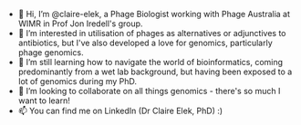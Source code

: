 - 👋 Hi, I’m @claire-elek, a Phage Biologist working with Phage Australia at WIMR in Prof Jon Iredell's group.
- 👀 I’m interested in utilisation of phages as alternatives or adjunctives to antibiotics, but I've also developed a love for genomics, particularly phage genomics.
- 🌱 I’m still learning how to navigate the world of bioinformatics, coming predominantly from a wet lab background, but having been exposed to a lot of genomics during my PhD.
- 💞️ I’m looking to collaborate on all things genomics - there's so much I want to learn!
- 📫 You can find me on LinkedIn (Dr Claire Elek, PhD) :)

<!---
claire-elek/claire-elek is a ✨ special ✨ repository because its `README.md` (this file) appears on your GitHub profile.
You can click the Preview link to take a look at your changes.
--->
